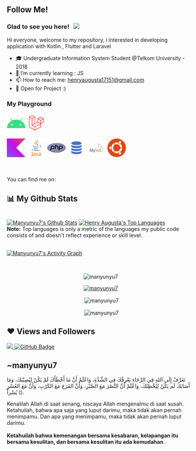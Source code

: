 ## Follow Me!
### Glad to see you here! &nbsp; ![](https://visitor-badge.glitch.me/badge?page_id=manyunyu7.manyunyu7&style=flat-square&color=0088cc)


Hi everyone, welcome to my repository, 
i interested in developing application with Kotlin , Flutter and Laravel

- 🎓 Undergraduate Information System Student @Telkom University - 2018
- 🌱 I’m currently learning : JS
- 📫 How to reach me: henryaugusta17151@gmail.com  
- 🔭 Open for Project :)  

### My Playground   
<code><img height="50" src="https://raw.githubusercontent.com/github/explore/80688e429a7d4ef2fca1e82350fe8e3517d3494d/topics/android/android.png"></code>
<code><img height="50" src="https://raw.githubusercontent.com/github/explore/80688e429a7d4ef2fca1e82350fe8e3517d3494d/topics/laravel/laravel.png"></code>
<!-- <code><img height="50" src="https://raw.githubusercontent.com/github/explore/80688e429a7d4ef2fca1e82350fe8e3517d3494d/topics/vue/vue.png"></code> -->
<code><img height="50" src="https://raw.githubusercontent.com/github/explore/80688e429a7d4ef2fca1e82350fe8e3517d3494d/topics/kotlin/kotlin.png"></code>
<code><img height="50" src="https://raw.githubusercontent.com/github/explore/80688e429a7d4ef2fca1e82350fe8e3517d3494d/topics/java/java.png"></code>
<code><img height="50" src="https://raw.githubusercontent.com/github/explore/80688e429a7d4ef2fca1e82350fe8e3517d3494d/topics/php/php.png"></code>
<code><img height="50" src="https://raw.githubusercontent.com/github/explore/80688e429a7d4ef2fca1e82350fe8e3517d3494d/topics/sql/sql.png"></code>
<code><img height="50" src="https://raw.githubusercontent.com/github/explore/80688e429a7d4ef2fca1e82350fe8e3517d3494d/topics/mysql/mysql.png"></code>
<code><img height="50" src="https://raw.githubusercontent.com/github/explore/80688e429a7d4ef2fca1e82350fe8e3517d3494d/topics/ubuntu/ubuntu.png"></code>
<!-- <code><img height="50" src="https://raw.githubusercontent.com/github/explore/80688e429a7d4ef2fca1e82350fe8e3517d3494d/topics/python/python.png"></code> -->
<br><br>
You can find me on:
<!-- <br>[LinkedIn](https://www.linkedin.com/in/henry-augusta-666952170/) -->
<!-- <br>[Instagram](https://www.instagram.com/_henryaugusta/?hl=en) -->


## 📊 My Github Stats
  <br/>
    <a href="https://github.com/manunyu7/github-readme-stats"><img alt="Manyunyu7's Github Stats" src="https://github-readme-stats.vercel.app/api?username=manyunyu7&show_icons=true&count_private=true&theme=react&hide_border=true&bg_color=0D1117" /></a>
  <a href="https://github.com/manyunyu7/github-readme-stats"><img alt="Henry Augusta's Top Languages" src="https://github-readme-stats.vercel.app/api/top-langs/?username=manyunyu7&langs_count=8&count_private=true&layout=compact&theme=react&hide_border=true&bg_color=0D1117" /></a>
  <br/>
  <b>Note:</b> Top languages is only a metric of the languages my public code consists of and doesn't reflect experience or skill level.


<br/>
<br/>

<a href="https://github.com/manyunyu7/github-readme-activity-graph"><img alt="Manyunyu7's Activity Graph" src="https://activity-graph.herokuapp.com/graph?username=manyunyu7&bg_color=0D1117&color=5BCDEC&line=5BCDEC&point=FFFFFF&hide_border=true" /></a>

<br/>
<p align="center"><img align="center" src="https://github-readme-streak-stats.herokuapp.com/?user=manyunyu7&" alt="manyunyu7" /></p>
<p width="100%"  align="center"> <a href="https://github.com/ryo-ma/github-profile-trophy"><img src="https://github-profile-trophy.vercel.app/?username=manyunyu7" alt="manyunyu7" /></a> </p>
<p  align="center">&nbsp;<img align="center" src="https://github-readme-stats.vercel.app/api?username=manyunyu7&show_icons=true&locale=en" alt="manyunyu7" /></p>
<p  align="center">&nbsp;<img align="center" src="https://github-readme-stats.vercel.app/api/top-langs/?username=manyunyu7" alt="manyunyu7" /></p>

## ❤ Views and Followers

<a href="https://github.com/Meghna-DAS/github-profile-views-counter">
    <img src="https://komarev.com/ghpvc/?username=manyunyu7">
</a>
<a href="https://github.com/manyunyu7?tab=followers"><img src="https://img.shields.io/github/followers/manyunyu7?label=Followers&style=social" alt="GitHub Badge"></a>

## ~manyunyu7

تَعَرَّفْ إِلَى اللهِ فِي الرَّخَاءِ يَعْرِفْكَ فِي الشِّدَّةِ، وَاعْلَمْ أَنَّ مَا أَخْطَأَكَ لَمْ يَكُنْ لِيُصِيْبَكَ، وَمَا أَصَابَكَ لَم يَكُنْ لِيُخْطِئَكَ، وَاعْلَمْ أَنَّ النَّصْرَ مَعَ الصَّبْرِ، وَأَنَّ الفَرَجَ مَعَ الكَرْبِ، وَأَنَّ مَعَ العُسْرِ يُسْراً )).

<p>
Kenalilah Allah di saat senang, niscaya Allah mengenalmu di saat susah. Ketahuilah, bahwa apa saja yang luput darimu, maka tidak akan pernah menimpamu. Dan apa yang menimpamu, maka tidak akan pernah luput darimu. <br><br> <strong>Ketahuilah bahwa kemenangan bersama kesabaran, kelapangan itu bersama kesulitan, dan bersama kesulitan itu ada kemudahan  </strong> .
</p>

